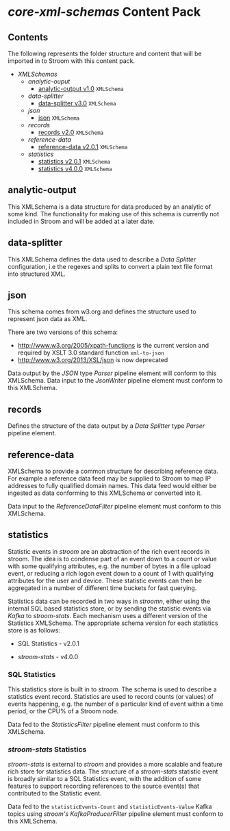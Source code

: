 # _core-xml-schemas_ Content Pack

## Contents

The following represents the folder structure and content that will be imported in to Stroom with this content pack.

* _XMLSchemas_ 
    * _analytic-ouput_ 
        * [analytic-output v1.0](#analytic-output) `XMLSchema`
    * _data-splitter_ 
        * [data-splitter v3.0](#data-splitter) `XMLSchema`
    * _json_ 
        * [json](#json) `XMLSchema`
    * _records_ 
        * [records v2.0](#records) `XMLSchema`
    * _reference-data_ 
        * [reference-data v2.0.1](#reference-data) `XMLSchema`
    * _statistics_ 
        * [statistics v2.0.1](#statistics) `XMLSchema`
        * [statistics v4.0.0](#statistics) `XMLSchema`


## analytic-output 

This XMLSchema is a data structure for data produced by an analytic of some kind. The functionality for making use of this schema is currently not included in Stroom and will be added at a later date.

## data-splitter 

This XMLSchema defines the data used to describe a _Data Splitter_ configuration, i.e the regexes and splits to convert a plain text file format into structured XML.

## json 

This schema comes from w3.org and defines the structure used to represent json data as XML.

There are two versions of this schema:
* http://www.w3.org/2005/xpath-functions is the current version and required by XSLT 3.0 standard function `xml-to-json`
* http://www.w3.org/2013/XSL/json is now deprecated

Data output by the _JSON_ type _Parser_ pipeline element will conform to this XMLSchema. 
Data input to the _JsonWriter_ pipeline element must conform to this XMLSchema.

## records

Defines the structure of the data output by a _Data Splitter_ type _Parser_ pipeline element.

## reference-data

XMLSchema to provide a common structure for describing reference data. For example a reference data feed may be supplied to Stroom to map IP addresses to fully qualified domain names. This data feed would either be ingested as data conforming to this XMLSchema or converted into it.

Data input to the _ReferenceDataFilter_ pipeline element must conform to this XMLSchema.

## statistics

Statistic events in _stroom_ are an abstraction of the rich event records in stroom. The idea is to condense part of an event down to a count or value with some qualifying attributes, e.g. the number of bytes in a file upload event, or reducing a rich logon event down to a count of 1 with qualifying attributes for the user and device. These statistic events can then be aggregated in a number of different time buckets for fast querying. 

Statistics data can be recorded in two ways in _stroomn_, either using the internal SQL based statistics store, or by sending the statistic events via _Kafka_ to _stroom-stats_. Each mechanism uses a different version of the Statistics XMLSchema. The appropriate schema version for each statistics store is as follows:

* SQL Statistics - v2.0.1

* _stroom-stats_ - v4.0.0

### SQL Statistics

This statistics store is built in to _stroom_.  The schema is used to describe a statistics event record. Statistics are used to record counts (or values) of events happening, e.g. the number of a particular kind of event within a time period, or the CPU% of a Stroom node.

Data fed to the _StatisticsFilter_ pipeline element must conform to this XMLSchema.

### _stroom-stats_ Statistics
_stroom-stats_ is external to _stroom_ and provides a more scalable and feature rich store for statistics data. The structure of a _stroom-stats_ statistic event is broadly similar to a SQL Statistics event, with the addition of some features to support recording references to the source event(s) that contributed to the Statistic event.

Data fed to the `statisticEvents-Count` and `statisticEvents-Value` Kafka topics using _stroom's_ _KafkaProducerFilter_ pipeline element must conform to this XMLSchema.
